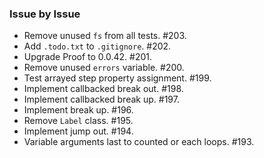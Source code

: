 ### Issue by Issue

 * Remove unused `fs` from all tests. #203.
 * Add `.todo.txt` to `.gitignore`. #202.
 * Upgrade Proof to 0.0.42. #201.
 * Remove unused `errors` variable. #200.
 * Test arrayed step property assignment. #199.
 * Implement callbacked break out. #198.
 * Implement callbacked break up. #197.
 * Implement break up. #196.
 * Remove `Label` class. #195.
 * Implement jump out. #194.
 * Variable arguments last to counted or each loops. #193.

